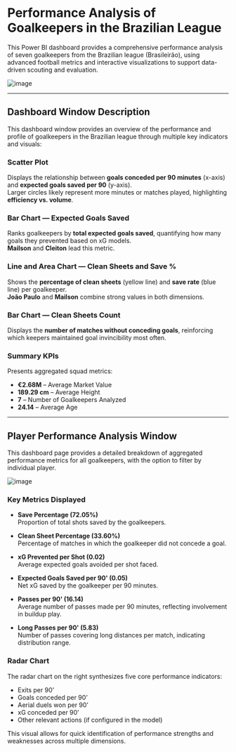 # Performance Analysis of Goalkeepers in the Brazilian League

This Power BI dashboard provides a comprehensive performance analysis of seven goalkeepers from the Brazilian league (Brasileirão), using advanced football metrics and interactive visualizations to support data-driven scouting and evaluation.

![image](https://github.com/user-attachments/assets/97baab05-f03f-4e88-b86b-781a38dc686d)

---

##  Dashboard Window Description

This dashboard window provides an overview of the performance and profile of goalkeepers in the Brazilian league through multiple key indicators and visuals:

### Scatter Plot
Displays the relationship between **goals conceded per 90 minutes** (x-axis) and **expected goals saved per 90** (y-axis).  
Larger circles likely represent more minutes or matches played, highlighting **efficiency vs. volume**.

### Bar Chart — Expected Goals Saved
Ranks goalkeepers by **total expected goals saved**, quantifying how many goals they prevented based on xG models.  
**Mailson** and **Cleiton** lead this metric.

### Line and Area Chart — Clean Sheets and Save %
Shows the **percentage of clean sheets** (yellow line) and **save rate** (blue line) per goalkeeper.  
**João Paulo** and **Mailson** combine strong values in both dimensions.

### Bar Chart — Clean Sheets Count
Displays the **number of matches without conceding goals**, reinforcing which keepers maintained goal invincibility most often.

### Summary KPIs
Presents aggregated squad metrics:
- **€2.68M** – Average Market Value  
- **189.29 cm** – Average Height  
- **7** – Number of Goalkeepers Analyzed  
- **24.14** – Average Age

---

## Player Performance Analysis Window

This dashboard page provides a detailed breakdown of aggregated performance metrics for all goalkeepers, with the option to filter by individual player.

![image](https://github.com/user-attachments/assets/2995b1da-b94c-4c1a-84aa-7151c93937fd)


### Key Metrics Displayed

- **Save Percentage (72.05%)**  
  Proportion of total shots saved by the goalkeepers.

- **Clean Sheet Percentage (33.60%)**  
  Percentage of matches in which the goalkeeper did not concede a goal.

- **xG Prevented per Shot (0.02)**  
  Average expected goals avoided per shot faced.

- **Expected Goals Saved per 90' (0.05)**  
  Net xG saved by the goalkeeper per 90 minutes.

- **Passes per 90' (16.14)**  
  Average number of passes made per 90 minutes, reflecting involvement in buildup play.

- **Long Passes per 90' (5.83)**  
  Number of passes covering long distances per match, indicating distribution range.

### Radar Chart

The radar chart on the right synthesizes five core performance indicators:
- Exits per 90’
- Goals conceded per 90’
- Aerial duels won per 90’
- xG conceded per 90’
- Other relevant actions (if configured in the model)

This visual allows for quick identification of performance strengths and weaknesses across multiple dimensions.







